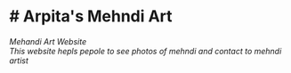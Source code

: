 <h1># Arpita's Mehndi Art<h6>
Mehandi Art Website
<br>
This website hepls pepole to see photos of mehndi and contact to mehndi artist

